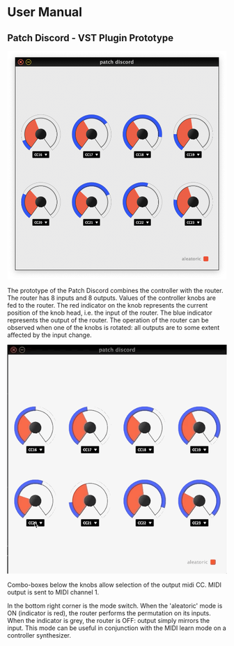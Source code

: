 # User Manual

## Patch Discord - VST Plugin Prototype

![screenshot of the patch discord GUI](img/GUI_01.png)

The prototype of the Patch Discord combines the controller with the router.
The router has 8 inputs and 8 outputs. Values of the controller knobs are fed
to the router. The red indicator on the knob represents the current position
of the knob head, i.e. the input of the router. The blue indicator represents
the output of the router. The operation of the router can be observed when
one of the knobs is rotated: all outputs are to some extent affected by the
input change.

![animated screen capture of the patch discord GUI](img/GUI_02.gif)

Combo-boxes below the knobs allow selection of the output midi CC. MIDI
output is sent to MIDI channel 1.

In the bottom right corner is the mode switch. When the 'aleatoric' mode is
ON (indicator is red), the router performs the permutation on its inputs.
When the indicator is grey, the router is OFF: output simply mirrors the
input. This mode can be useful in conjunction with the MIDI learn mode on a
controller synthesizer.
